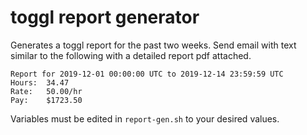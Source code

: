# toggl report generator
Generates a toggl report for the past two weeks. Send email with text similar to the following with a detailed report pdf attached.

```
Report for 2019-12-01 00:00:00 UTC to 2019-12-14 23:59:59 UTC
Hours:  34.47
Rate:   50.00/hr
Pay:    $1723.50
```

Variables must be edited in `report-gen.sh` to your desired values.
